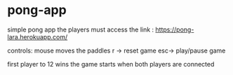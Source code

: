 # pong-app

simple pong app
the players must access the link : https://pong-lara.herokuapp.com/

controls: mouse moves the paddles
r -> reset game
esc-> play/pause game

first player to 12 wins
the game starts when both players are connected
